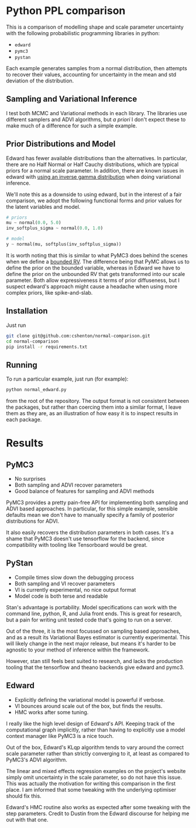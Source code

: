 # Python PPL comparison

This is a comparison of modelling shape and scale parameter uncertainty
with the following probabilistic programming libraries in python:

- `edward`
- `pymc3`
- `pystan`

Each example generates samples from a normal distribution, then attempts
to recover their values, accounting for uncertainty in the mean and std
deviation of the distribution.

## Sampling and Variational Inference

I test both MCMC and Variational methods in each library. The libraries use different samplers and ADVI algorithms, but *a priori* I don't expect these
to make much of a difference for such a simple example.

## Prior Distributions and Model

Edward has fewer available distributions than the alternatives. In particular, there are no Half Normal or Half Cauchy distributions, which are typical priors
for a normal scale parameter. In addition, there are known issues in edward
with [using an inverse gamma distribution](https://discourse.edwardlib.org/t/a-toy-normal-model-failed-klqp-and-why/253/2) when doing variational inference.

We'll note this as a downside to using edward, but in the interest of a
fair comparison, we adopt the following functional forms and prior values
for the latent variables and model.

```python
# priors
mu ~ normal(0.0, 5.0)
inv_softplus_sigma ~ normal(0.0, 1.0)

# model
y ~ normal(mu, softplus(inv_softplus_sigma))
```

It is worth noting that this is similar to what PyMC3 does behind the scenes
when we define a [bounded RV](https://pymc-devs.github.io/pymc3/notebooks/api_quickstart.html#Automatic-transforms-of-bounded-RVs).
The difference being that PyMC allows us to define the prior on the bounded
variable, whereas in Edward we have to define the prior on the unbounded
RV that gets transformed into our scale parameter. Both allow expressiveness
it terms of prior diffuseness, but I suspect edward's approach might cause
a headache when using more complex priors, like spike-and-slab.

## Installation

Just run

```bash
git clone git@github.com:cshenton/normal-comparison.git
cd normal-comparison
pip install -r requirements.txt
```

## Running

To run a particular example, just run (for example):

```bash
python normal_edward.py
```

from the root of the repository. The output format is not consistent between
the packages, but rather than coercing them into a similar format, I leave
them as they are, as an illustration of how easy it is to inspect results
in each package.

# Results

## PyMC3

- No surprises
- Both sampling and ADVI recover parameters
- Good balance of features for sampling and ADVI methods

PyMC3 provides a pretty pain-free API for implementing both sampling and
ADVI based approaches. In particular, for this simple example, sensible
defaults mean we don't have to manually specify a family of posterior
distributions for ADVI.

It also easily recovers the distribution parameters in both cases. It's
a shame that PyMC3 doesn't use tensorflow for the backend, since compatibility
with tooling like Tensorboard would be great.

## PyStan

- Compile times slow down the debugging process
- Both sampling and VI recover parameters
- VI is currently experimental, no nice output format
- Model code is both terse and readable

Stan's advantage is portability. Model specifications can work with the command
line, python, R, and Julia front ends. This is great for research, but a
pain for writing unit tested code that's going to run on a server.

Out of the three, it is the most focussed on sampling based approaches,
and as a result its Variational Bayes estimator is currently experimental.
This will likely change in the next major release, but means it's harder
to be agnostic to your method of inference within the framework.

However, stan still feels best suited to research, and lacks the production
tooling that the tensorflow and theano backends give edward and pymc3.

## Edward

- Explicitly defining the variational model is powerful if verbose.
- VI bounces around scale out of the box, but finds the results.
- HMC works after some tuning.

I really like the high level design of Edward's API. Keeping track of the
computational graph implicitly, rather than having to explicitly use a model
context manager like PyMC3 is a nice touch.

Out of the box, Edward's KLqp algorithm tends to vary around the correct
scale parameter rather than strictly converging to it, at least as compared
to PyMC3's ADVI algorithm.

The linear and mixed effects regression examples on the project's website
simply omit uncertainty in the scale parameter, so do not have this issue.
This was actually the motivation for writing this comparison in the first
place. I am informed that some tweaking with the underlying optimiser should
fix this.

Edward's HMC routine also works as expected after some tweaking with the
step parameters. Credit to Dustin from the Edward discourse for helping
me out with that one.
